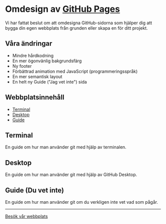 # Omdesign av [GitHub Pages](https://pages.github.com/)

Vi har fattat beslut om att omdesigna GitHub-sidorna som hjälper dig att bygga din egen webbplats från grunden eller skapa en för ditt projekt.

## Våra ändringar
- Mindre hårdkodning
- En mer ögonvänlig bakgrundsfärg
- Ny footer
- Förbättrad animation med JavaScript (programmeringsspråk)
- En mer semantisk layout
- En helt ny Guide ("Jag vet inte") sida

## Webbplatsinnehåll

- [Terminal](#terminal)
- [Desktop](#skrivbord)
- [Guide](#guide)

## Terminal

En guide om hur man använder git med hjälp av terminalen.

## Desktop

En guide om hur man använder git med hjälp av GitHub Desktop.

## Guide (Du vet inte)

En guide om hur man använder git om du verkligen inte vet vad som pågår.

---

[Besök vår webbplats](https://wixdomcoding.github.io/redesign/)
